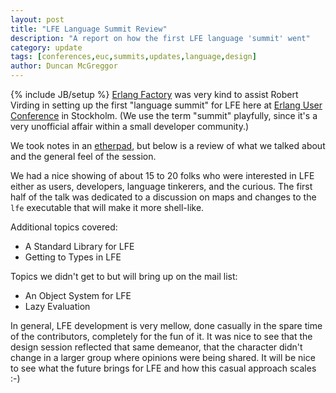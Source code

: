 ```yaml
---
layout: post
title: "LFE Language Summit Review"
description: "A report on how the first LFE language 'summit' went"
category: update
tags: [conferences,euc,summits,updates,language,design]
author: Duncan McGreggor
---
```

{% include JB/setup %}
<a href="http://www.erlang-factory.com/">Erlang Factory</a> was very kind to
assist Robert Virding in setting up the first "language summit" for LFE here at
<a href="http://www.erlang-factory.com/euc2014">Erlang User Conference</a>
in Stockholm. (We use the term "summit" playfully, since it's a very unofficial
affair within a small developer community.)

We took notes in an
<a href="https://etherpad.wikimedia.org/p/lfe-design-summit-euc2014">etherpad</a>,
but below is a review of what we talked about and the general feel of the session.

We had a nice showing of about 15 to 20 folks who were interested in LFE either
as users, developers, language tinkerers, and the curious. The first half of
the talk was dedicated to a discussion on maps and changes to the
<code>lfe</code> executable that will make it more shell-like.

Additional topics covered:

 * A Standard Library for LFE
 * Getting to Types in LFE

Topics we didn't get to but will bring up on the mail list:

 * An Object System for LFE
 * Lazy Evaluation

In general, LFE development is very mellow, done casually in the spare time of
the contributors, completely for the fun of it. It was nice to see that the design
session reflected that same demeanor, that the character didn't change in a larger
group where opinions were being shared. It will be nice to see what the future 
brings for LFE and how this casual approach scales :-)
